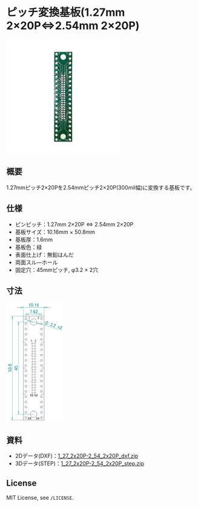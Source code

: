 # ピッチ変換基板(1.27mm 2×20P⇔2.54mm 2×20P)

<img src="/img/ProductImage_1000px.jpg" width="300px">

## 概要
1.27mmピッチ2×20Pを2.54mmピッチ2×20P(300mil幅)に変換する基板です。

## 仕様
- ピンピッチ：1.27mm 2×20P ⇔ 2.54mm 2×20P
- 基板サイズ：10.16mm × 50.8mm
- 基板厚：1.6mm
- 基板色：緑
- 表面仕上げ：無鉛はんだ
- 両面スル―ホール
- 固定穴：45mmピッチ, φ3.2 × 2穴

<!--
## 販売  
[スイッチサイエンス委託販売ページ](https://www.switch-science.com/catalog/xxxx/)（ボックスヘッダ付）  
※大量注文や在庫に関する問い合わせは[こちら](mailto:info.y2kb@gmail.com)までご連絡ください。
-->

## 寸法
<img src="/img/dimension.png" width="150px">

## 資料
- 2Dデータ(DXF)：<a href="https://github.com/y2kblog/PitchConvertPCB_1.27mm2x20P-2.54mm2x20P/raw/master/PCB_source/KiCad/dxf/1_27_2x20P-2_54_2x20P_dxf.zip" download="">1_27_2x20P-2_54_2x20P_dxf.zip</a>  
- 3Dデータ(STEP)：<a href="https://github.com/y2kblog/PitchConvertPCB_1.27mm2x20P-2.54mm2x20P/raw/master/PCB_source/KiCad/step/1_27_2x20P-2_54_2x20P_step.zip" download="">1_27_2x20P-2_54_2x20P_step.zip</a>  

## License
MIT License, see `/LICENSE`.
